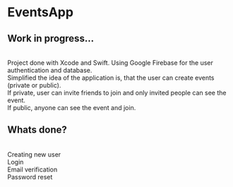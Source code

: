 # EventsApp

<h2>Work in progress...</h2>
<br>
Project done with Xcode and Swift. Using Google Firebase for the user authentication and database.
<br>
Simplified the idea of the application is, that the user can create events (private or public).
<br>
If private, user can invite friends to join and only invited people can see the event.
<br>
If public, anyone can see the event and join.
<br>
<h2>Whats done?</h2>
<br>
Creating new user
<br>
Login
<br>
Email verification
<br>
Password reset
